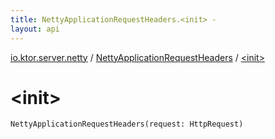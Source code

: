 ```yaml
---
title: NettyApplicationRequestHeaders.<init> - 
layout: api
---
```


<div class='api-docs-breadcrumbs'><a href="../index.html">io.ktor.server.netty</a> / <a href="index.html">NettyApplicationRequestHeaders</a> / <a href="./-init-.html">&lt;init&gt;</a></div>

# &lt;init&gt;

<div class="signature"><code><span class="identifier">NettyApplicationRequestHeaders</span><span class="symbol">(</span><span class="parameterName" id="io.ktor.server.netty.NettyApplicationRequestHeaders$<init>(io.netty.handler.codec.http.HttpRequest)/request">request</span><span class="symbol">:</span>&nbsp;<span class="identifier">HttpRequest</span><span class="symbol">)</span></code></div>

